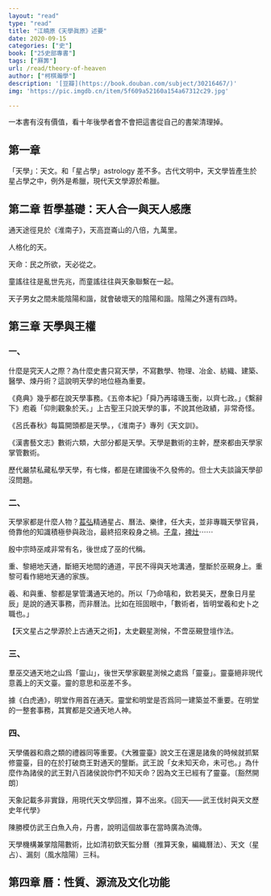 ```yaml
---
layout: "read"
type: "read"
title: "江曉原《天學眞原》述要"
date: 2020-09-15
categories: ["史"]
book: ["25史部專書"]
tags: ["厤筭"]
url: /read/theory-of-heaven
author: ["柯棋瀚學"]
description: '[豆瓣](https://book.douban.com/subject/30216467/)'
img: 'https://pic.imgdb.cn/item/5f609a52160a154a67312c29.jpg'

---
```


一本書有沒有價值，看十年後學者會不會把這書從自己的書架清理掉。

## 第一章

「天學」：天文。和「星占學」astrology 差不多。古代文明中，天文學皆產生於星占學之中，例外是希臘，現代天文學源於希臘。

## 第二章 哲學基礎：天人合一與天人感應

通天途徑見於《淮南子》，天高崑崙山的八倍，九萬里。

人格化的天。

天命：民之所欲，天必從之。

童謠往往是亂世先兆，而童謠往往與天象聯繫在一起。

天子男女之間未能陰陽和諧，就會破壞天的陰陽和諧。陰陽之外還有四時。

## 第三章 天學與王權

### 一、

什麼是究天人之際？為什麼史書只寫天學，不寫數學、物理、冶金、紡織、建築、醫學、煉丹術？這說明天學的地位極為重要。

《堯典》幾乎都在說天學事務。《五帝本紀》「舜乃再璿璣玉衡，以齊七政。」《繫辭下》庖羲「仰則觀象於天。」上古聖王只說天學的事，不說其他政績，非常奇怪。

《呂氏春秋》每篇開頭都是天學。，《淮南子》專列《天文訓》。

《漢書藝文志》數術六類，大部分都是天學。天學是數術的主幹，歷來都由天學家掌管數術。

歷代嚴禁私藏私學天學，有七條，都是在建國後不久發佈的。但士大夫談論天學卻沒問題。

### 二、

天學家都是什麼人物？<u>萇弘</u>精通星占、曆法、樂律，任大夫，並非專職天學官員，倚靠他的知識積極參與政治，最終招來殺身之禍。<u>子韋</u>，<u>裨灶</u>⋯⋯

殷中宗時巫咸非常有名，後世成了巫的代稱。

重、黎絕地天通，斷絕天地間的通道，平民不得與天地溝通，壟斷於巫覡身上。重黎可看作絕地天通的家族。

羲、和與重、黎都是掌管溝通天地的。所以「乃命嘻和，欽若昊天，歷象日月星辰」是說的通天事務，而非曆法。比如在班固眼中，「數術者，皆明堂羲和史卜之職也。」

【天文星占之學源於上古通天之術】，太史觀星測候，不啻巫覡登壇作法。

### 三、

羣巫交通天地之山爲「靈山」，後世天學家觀星測候之處爲「靈臺」。靈臺絕非現代意義上的天文臺。靈的意思和巫差不多。

據《白虎通》，明堂作用首在通天。靈堂和明堂是否爲同一建築並不重要。在明堂的一整套事務，其實都是交通天地人神。

### 四、

天學儀器和鼎之類的禮器同等重要。《大雅靈臺》說文王在還是諸矦的時候就抓緊修靈臺，目的在於打破商王對通天的壟斷。武王說「女未知天命，未可也。」為什麼作為諸侯的武王對八百諸侯說你們不知天命？因為文王已經有了靈臺。〔豁然開朗〕

天象記載多非實錄，用現代天文學回推，算不出來。《回天——武王伐紂與天文歷史年代學》

陳勝模仿武王白魚入舟，丹書，說明這個故事在當時廣為流傳。

天學機構兼掌陰陽數術，比如清初欽天監分曆（推算天象，編織曆法）、天文（星占）、漏刻（風水陰陽）三科。

## 第四章 曆：性質、源流及文化功能








































